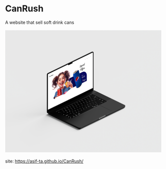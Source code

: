 # CanRush

A website that sell soft drink cans  <br> <br>
![image alt](https://github.com/asif-ta/CanRush/blob/317264b841da6959fcc7b24981bea92ed7492255/CanRushPictureForREADME.png) <br> <br>
site:
https://asif-ta.github.io/CanRush/
